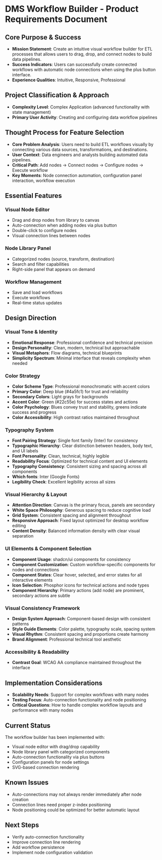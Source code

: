 # DMS Workflow Builder - Product Requirements Document

## Core Purpose & Success
- **Mission Statement**: Create an intuitive visual workflow builder for ETL processes that allows users to drag, drop, and connect nodes to build data pipelines.
- **Success Indicators**: Users can successfully create connected workflows with automatic node connections when using the plus button interface.
- **Experience Qualities**: Intuitive, Responsive, Professional

## Project Classification & Approach
- **Complexity Level**: Complex Application (advanced functionality with state management)
- **Primary User Activity**: Creating and configuring data workflow pipelines

## Thought Process for Feature Selection
- **Core Problem Analysis**: Users need to build ETL workflows visually by connecting various data sources, transformations, and destinations.
- **User Context**: Data engineers and analysts building automated data pipelines.
- **Critical Path**: Add nodes → Connect nodes → Configure nodes → Execute workflow
- **Key Moments**: Node connection automation, configuration panel interaction, workflow execution

## Essential Features

### Visual Node Editor
- Drag and drop nodes from library to canvas
- Auto-connection when adding nodes via plus button
- Double-click to configure nodes
- Visual connection lines between nodes

### Node Library Panel
- Categorized nodes (source, transform, destination)
- Search and filter capabilities
- Right-side panel that appears on demand

### Workflow Management
- Save and load workflows
- Execute workflows
- Real-time status updates

## Design Direction

### Visual Tone & Identity
- **Emotional Response**: Professional confidence and technical precision
- **Design Personality**: Clean, modern, technical but approachable
- **Visual Metaphors**: Flow diagrams, technical blueprints
- **Simplicity Spectrum**: Minimal interface that reveals complexity when needed

### Color Strategy
- **Color Scheme Type**: Professional monochromatic with accent colors
- **Primary Color**: Deep blue (#4a5fc1) for trust and reliability
- **Secondary Colors**: Light grays for backgrounds
- **Accent Color**: Green (#22c55e) for success states and actions
- **Color Psychology**: Blues convey trust and stability, greens indicate success and progress
- **Color Accessibility**: High contrast ratios maintained throughout

### Typography System
- **Font Pairing Strategy**: Single font family (Inter) for consistency
- **Typographic Hierarchy**: Clear distinction between headers, body text, and UI labels
- **Font Personality**: Clean, technical, highly legible
- **Readability Focus**: Optimized for technical content and UI elements
- **Typography Consistency**: Consistent sizing and spacing across all components
- **Which fonts**: Inter (Google Fonts)
- **Legibility Check**: Excellent legibility across all sizes

### Visual Hierarchy & Layout
- **Attention Direction**: Canvas is the primary focus, panels are secondary
- **White Space Philosophy**: Generous spacing to reduce cognitive load
- **Grid System**: Consistent spacing and alignment throughout
- **Responsive Approach**: Fixed layout optimized for desktop workflow editing
- **Content Density**: Balanced information density with clear visual separation

### UI Elements & Component Selection
- **Component Usage**: shadcn/ui components for consistency
- **Component Customization**: Custom workflow-specific components for nodes and connections
- **Component States**: Clear hover, selected, and error states for all interactive elements
- **Icon Selection**: Phosphor icons for technical actions and node types
- **Component Hierarchy**: Primary actions (add node) are prominent, secondary actions are subtle

### Visual Consistency Framework
- **Design System Approach**: Component-based design with consistent patterns
- **Style Guide Elements**: Color palette, typography scale, spacing system
- **Visual Rhythm**: Consistent spacing and proportions create harmony
- **Brand Alignment**: Professional technical tool aesthetic

### Accessibility & Readability
- **Contrast Goal**: WCAG AA compliance maintained throughout the interface

## Implementation Considerations
- **Scalability Needs**: Support for complex workflows with many nodes
- **Testing Focus**: Auto-connection functionality and node positioning
- **Critical Questions**: How to handle complex workflow layouts and performance with many nodes

## Current Status
The workflow builder has been implemented with:
- Visual node editor with drag/drop capability
- Node library panel with categorized components
- Auto-connection functionality via plus buttons
- Configuration panels for node settings
- SVG-based connection rendering

## Known Issues
- Auto-connections may not always render immediately after node creation
- Connection lines need proper z-index positioning
- Node positioning could be optimized for better automatic layout

## Next Steps
- Verify auto-connection functionality
- Improve connection line rendering
- Add workflow persistence
- Implement node configuration validation